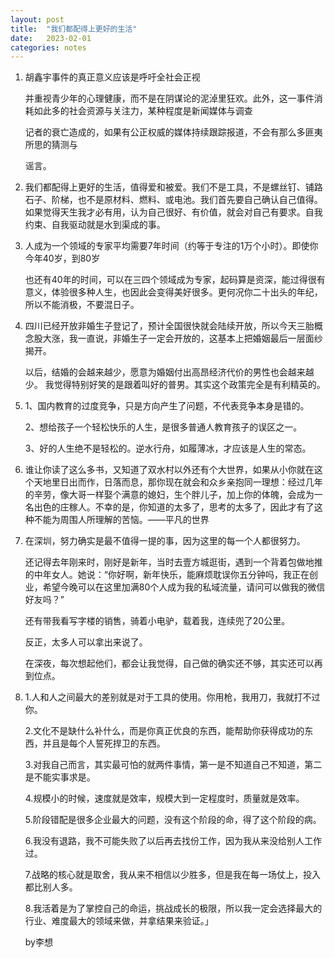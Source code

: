 ```yaml
---
layout: post
title:  "我们都配得上更好的生活"
date:   2023-02-01
categories: notes
---
```


1. 胡鑫宇事件的真正意义应该是呼吁全社会正视

   并重视青少年的心理健康，而不是在阴谋论的泥淖里狂欢。此外，这一事件消耗如此多的社会资源与关注力，某种程度是新闻媒体与调查

   记者的衰亡造成的，如果有公正权威的媒体持续跟踪报道，不会有那么多匪夷所思的猜测与

   谣言。

   

2. 我们都配得上更好的生活，值得爱和被爱。我们不是工具，不是螺丝钉、铺路石子、阶梯，也不是原材料、燃料、或电池。我们首先要自己确认自己值得。如果觉得天生我才必有用，认为自己很好、有价值，就会对自己有要求。自我约束、自我驱动就是水到渠成的事。

   

3. 人成为一个领域的专家平均需要7年时间（约等于专注的1万个小时）。即使你今年40岁，到80岁

   也还有40年的时间，可以在三四个领域成为专家，起码算是资深，能过得很有意义，体验很多种人生，也因此会变得美好很多。更何况你二十出头的年纪，所以不能消极，不要混日子。

   

4. 四川已经开放非婚生子登记了，预计全国很快就会陆续开放，所以今天三胎概念股大涨，我一直说，非婚生子一定会开放的，这基本上把婚姻最后一层面纱揭开。

   以后，结婚的会越来越少，愿意为婚姻付出高昂经济代价的男性也会越来越少。 我觉得特别好笑的是跟着叫好的普男。其实这个政策完全是有利精英的。

   

5. 1、国内教育的过度竞争，只是方向产生了问题，不代表竞争本身是错的。

   2、想给孩子一个轻松快乐的人生，是很多普通人教育孩子的误区之一。

   3、好的人生绝不是轻松的。逆水行舟，如履薄冰，才应该是人生的常态。

    

6. 谁让你读了这么多书，又知道了双水村以外还有个大世界，如果从小你就在这个天地里日出而作，日落而息，那你现在就会和众乡亲抱同一理想：经过几年的辛劳，像大哥一样娶个满意的媳妇，生个胖儿子，加上你的体魄，会成为一名出色的庄稼人。不幸的是，你知道的太多了，思考的太多了，因此才有了这种不能为周围人所理解的苦恼。——平凡的世界

   

7. 在深圳，努力确实是最不值得一提的事，因为这里的每一个人都很努力。

   还记得去年刚来时，刚好是新年，当时去壹方城逛街，遇到一个背着包做地推的中年女人。她说：“你好啊，新年快乐，能麻烦耽误你五分钟吗，我正在创业，希望今晚可以在这里加满80个人成为我的私域流量，请问可以做我的微信好友吗？”

   还有带我看写字楼的销售，骑着小电驴，载着我，连续兜了20公里。

   反正，太多人可以拿出来说了。

   在深夜，每次想起他们，都会让我觉得，自己做的确实还不够，其实还可以再到位点。

   

8. 1.人和人之间最大的差别就是对于工具的使用。你用枪，我用刀，我就打不过你。

   2.文化不是缺什么补什么，而是你真正优良的东西，能帮助你获得成功的东西，并且是每个人誓死捍卫的东西。

   3.对我自己而言，其实最可怕的就两件事情，第一是不知道自己不知道，第二是不能实事求是。

   4.规模小的时候，速度就是效率，规模大到一定程度时，质量就是效率。

   5.阶段错配是很多企业最大的问题，没有这个阶段的命，得了这个阶段的病。

   6.我没有退路，我不可能失败了以后再去找份工作，因为我从来没给别人工作过。

   7.战略的核心就是取舍，我从来不相信以少胜多，但是我在每一场仗上，投入都比别人多。

   8.我活着是为了掌控自己的命运，挑战成长的极限，所以我一定会选择最大的行业、难度最大的领域来做，并拿结果来验证。」

   by李想

   

   

   

